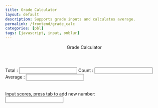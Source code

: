 ```yaml
---
title: Grade Calculator
layout: default
description: Supports grade inputs and calculates average. 
permalink: /frontend/grade_calc
categories: [pbl]
tags: [javascript, input, onblur]
---
```


<div class="container bg-primary">
    <header class="pb-3 mb-4 border-bottom border-primary text-dark">
        <span class="fs-4">Grade Calculator</span>
    </header>
    <div class="form-group row">
      Total   : <input type="number" readonly name="total" class="form-control-plaintext"  id="total" readonly/>
      Count   : <input type="number" readonly name="total" class="form-control-plaintext"  id="count" readonly/>
      Average   : <input type="number" readonly name="total" class="form-control-plaintext"  id="average" readonly/>
    </div>
    <br><br>
    Input scores, press tab to add new number:
    <div id="scores">
        <input onblur="calculator()" type="text" name="score" id="score0"/><br>
        <!-- javascript generated inputs -->
    </div>
</div>

<script>
    const scoresContainer = document.getElementById("scores");

    function newInputLine(index) {
        // Prepare new input line
        var input = document.createElement("input");  // input element
        var br = document.createElement("br");  // line break element
        // Setup input line attributes
        input.setAttribute('onblur', "calculator()");
        input.setAttribute('type', "text");
        input.setAttribute('name', "score");
        input.setAttribute('id', "score" + index);
        // Add input and line break to page
        scoresContainer.appendChild(input);
        scoresContainer.appendChild(br);
        // Set cursor focus to new element
        document.getElementById("score" + index).focus();
    }

    function calculator(){
        var total = 0;  // running total
        var array = document.getElementsByName('score'); // setup array of scores
        for(var i = 0; i < array.length; i++){  // iterate through all matching input element
            if(parseInt(array[i].value))  // convert to int and 
                total += parseInt(array[i].value);  // running total update
        }
        // setup totals
        document.getElementById('total').value = total;
        document.getElementById('count').value = array.length;
        document.getElementById('average').value = total / array.length;
        // make a new input line
        newInputLine(array.length);
    }

</script>